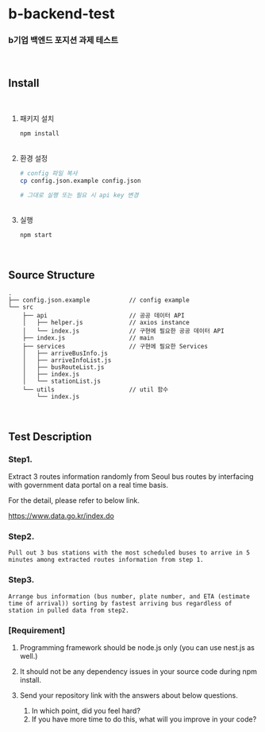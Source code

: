 # b-backend-test
### **b기업 백엔드 포지션 과제 테스트**

<br />

## Install
<br />

1. 패키지 설치
   ```sh
   npm install
   ```
   <br />
2. 환경 설정
   ```sh
   # config 파일 복사
   cp config.json.example config.json
   
   # 그대로 실행 또는 필요 시 api key 변경
   ```
   <br />
4. 실행
   ```sh
   npm start
   ```

<br />


## Source Structure
```text
.
├── config.json.example           // config example
└── src
    ├── api                       // 공공 데이터 API
    │   ├── helper.js             // axios instance
    │   └── index.js              // 구현에 필요한 공공 데이터 API 
    ├── index.js                  // main
    ├── services                  // 구현에 필요한 Services
    │   ├── arriveBusInfo.js      
    │   ├── arriveInfoList.js     
    │   ├── busRouteList.js
    │   ├── index.js
    │   └── stationList.js
    └── utils                     // util 함수
        └── index.js
```

<br />

## Test Description
### Step1. 
   Extract 3 routes information randomly from Seoul bus routes by interfacing with government data portal on a real time basis.
   
   For the detail, please refer to below link.
   
   https://www.data.go.kr/index.do


### Step2. 
    Pull out 3 bus stations with the most scheduled buses to arrive in 5 minutes among extracted routes information from step 1.


### Step3. 
    Arrange bus information (bus number, plate number, and ETA (estimate time of arrival)) sorting by fastest arriving bus regardless of station in pulled data from step2.


### [Requirement]

1. Programming framework should be node.js only (you can use nest.js as well.)

2. It should not be any dependency issues in your source code during npm install.

3. Send your repository link with the answers about below questions.

   1) In which point, did you feel hard?
   2) If you have more time to do this, what will you improve in your code?

